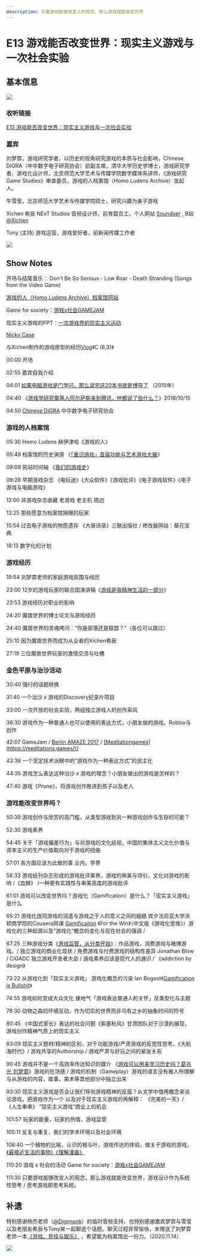 ```yaml
---
description: 只要游戏能够改变人的观念，那么游戏就能改变世界
---
```


# E13 游戏能否改变世界：现实主义游戏与一次社会实验

## 基本信息

![](../.gitbook/assets/e13.png)

### 收听链接

[E13 游戏能否改变世界：现实主义游戏与一次社会实验](https://www.xiaoyuzhoufm.com/episode/5fcb851ddee9c1e16d7c2fe6?s=eyJ1IjogIjVlYmNkNzkwMjFhYzg1ODA0MTJiNzcxMCJ9)

### 嘉宾

刘梦霏，游戏研究学者，以历史的视角研究游戏的本质与社会影响，Chinese DiGRA（中华数字电子研究协会）前副主席，清华大学历史学博士，游戏研究学者、游戏化设计师，北京师范大学艺术与传媒学院数字媒体系讲师，《游戏研究 Game Studies》审查委员，游戏的人档案馆（Homo Ludens Archive）发起人。

牛雪莹，北京师范大学艺术与传媒学院硕士，研究兴趣为亲子游戏

Xichen 希辰 NExT Studios 音频设计师，前育碧员工，个人网站 [Soundoer](https://soundoer.com/) , B站 [@Xichen](https://space.bilibili.com/157914767)

Tony \(主持\) 游戏运营，游戏爱好者，前新闻传媒工作者

![](../.gitbook/assets/people.jpg)

## Show Notes

开场与结尾音乐： Don't Be So Serious - Low Roar - Death Stranding \(Songs from the Video Game\)

[游戏的人（Homo Ludens Archive）档案馆网站](https://www.gamearchive.cn/2020/06/08/%E5%85%B3%E4%BA%8E%E6%A1%A3%E6%A1%88%E9%A6%86/)

Game for society：[游戏x社会GAMEJAM](https://www.gamearchive.cn/game-for-society/)

现实主义游戏的PPT：[一次游戏界的现实主义运动](https://www.kdocs.cn/l/snE3tAEdiMHA?f=201)

[Nicky Case](https://ncase.me/)

与Xichen制作的游戏原型的经历[Vlog](https://www.bilibili.com/video/BV16J411Y7FG)《C \(8,3\)》



00:00 开场

02:55 嘉宾自我介绍

04:01 [如果电脑游戏是门学问，那么读完这20本书就是博导了](https://www.thepaper.cn/newsDetail_forward_1294382) （2015年）

04:40 《[游戏学研究奠基人阿尔萨斯来到腾讯，他都说了些什么？](https://new.qq.com/omn/20181101/20181101A1I61U.html)》2018/10/15

04:50 [Chinese DiGRA](http://www.chinesedigra.org/) 中华数字电子研究协会

### **游戏的人档案馆**

05:30 Homo Ludens 赫伊津哈《游戏的人》

05:48 档案馆的历史渊源 《[「重识游戏」首届功能与艺术游戏大展](http://game.people.com.cn/n1/2018/0910/c218877-30283729.html)》

09:09 网站时间轴 《[我们的游戏史](https://www.gamearchive.cn/2020/06/08/%E5%85%B3%E4%BA%8E%E6%A1%A3%E6%A1%88%E9%A6%86/)》

09:28 早期游戏杂志 《电玩迷》《大众软件》《游戏批评》《电子游戏软件》《电子游戏与电脑游戏》

12:00 非游戏杂志收藏 老游戏 老主机 周边

13:25 那些愿意为档案馆捐赠的玩家

15:54 过去电子游戏的物质遗存 《大唐诗录》三联出版社 / 修改器网站：葵花宝典

18:13 数字化的计划

### **游戏经历**

19:54 刘梦霏老师的家庭游戏氛围与经历

23:00 12岁的游戏玩家的联合国演讲稿《[游戏是我精神生活的一部分](https://mp.weixin.qq.com/s/HLJBm6UhmDD5T8W4slOT1A)》

23:53 游戏经历对职业的影响

24:20 魔兽世界的博士论文与游戏经历

24:40 魔兽世界的灵魂拷问：“你是部落还是联盟？”（各位可以跳过）

25:10 因为魔兽世界而成为从业者的Xichen希辰

27:19 三位魔兽世界玩家的激情交流与吐槽

### **金色平原与治沙活动**

30:40 强行的话题转换

31:40 一个治沙 x 游戏的Discovery纪录片项目

33:00 一次开放的社会实验，两组独立游戏人的创作采风

36:30 游戏作为一种普通人也可以使用的表达方式，小朋友做的游戏，Roblox与创作

42:07 GameJam / [Berlin AMAZE 2017](http://2017.amaze-berlin.de/) / [\[Meditationgames\]\(https://meditations.games/\)](%5BMeditationgames%5D%28https://meditations.games/%29)

43:38 一个坚定技术派眼中的“游戏作为一种表达方式”的民主化

44:35 游戏怎么表达这种治沙 x 游戏的理念？小朋友做出的游戏是怎样的？

47:40 游戏《Prune》，将游戏创作推进到孩子以及老人

### **游戏能改变世界吗？**

50:39 游戏创作与欣赏的高门槛，从类型游戏到另一种游戏创作与生存的可能？

52:30 游戏素养

54:45 关于「游戏偏差行为」与对游戏的文化歧视，中国的集体主义文化价值与资本主义的生产价值取向对于游戏的扭曲

57:01 各方面应该为此做的事 业内，学界

58:33 游戏纸刊杂志形成的游戏批评素养，游戏的审美与领引，文化对游戏的影响 /《血狮》 /一种更有实践性与审美高度的游戏批评

61:01 游戏可以改变世界吗？游戏化（Gamification）是什么？「现实主义游戏」是什么

65:21 游戏化连同游戏的消遣与游戏之于人的意义之间的龃龉 宾夕法尼亚大学沃顿商学院的Cousera网课 [Gamificaiton](https://www.coursera.org/learn/gamification) 《For the Win》（中文版《游戏化思维》）游戏化的三种起源以及”游戏化“概念的变化与现在社会的强调 /

67:25 三种游戏分类《[游戏监管，从分类开始](https://mp.weixin.qq.com/s/Qb5BN9NNyd6TCterKbnogg)》：作品游戏，消费游戏与赌博游戏。/ 独立游戏的商业化现状 / 免费游戏与付费游戏的结构性差异 Jonathan Blow / CiGADC 独立游戏开发者大会 / 游戏素养应该是现代人的通识 / 《addiction by design》

73:22 从游戏化到「现实主义游戏」 游戏化概念的污染 Ian Bogost《[Gamification is Bullshit](http://bogost.com/writing/blog/gamification_is_bullshit/)》

74:55 游戏如何变成大众文化 接地气「游戏表达普通人的关怀」反类型化与主题

78:30 动物之森的环境互动，作为切实的世界而非乌有之乡的抽象时间的符号

80:45 《中国式家长》表达的社会问题《紫塞秋风》甘肃团队对于沙漠的展现，游戏创作精神气质上的现实主义

83:09 现实主义题材/精神的区别，对于功能游戏/严肃游戏的反思性思考。《大航海时代》/ 游戏共享的Authorship / 游戏严肃与好玩之间的紧张关系

90:45 游戏并不是一个高效率传达知识的媒介 《[游戏可以用来学习历史吗？葛兆光 刘梦霏](https://mp.weixin.qq.com/s/soz_NkvJOsT1aw7Ok9eAjA)》游戏的在场感 / 游戏的机制（Gameplay）游戏的语言没有被人所理解与从游戏的内容，故事，美术等其他部分中独立出来

93:30 现实主义游戏是否会让我们导向游戏精神的反面？从文学中借用概念来谈论游戏，把游戏作为一个 以及对于现实主义游戏的再解释： 《完美的一天》/ 《人生串串》 ”现实主义游戏“商业上的机会

101:57 玩家的能量，玩家的热情，游戏监管

105:11 反复与重复，我们的学术环境以及社会环境

106:40 一个植物的比喻，认识的根与叶，游戏传达的体验，做关于游戏的游戏，[《最接近生活的事物》](https://book.douban.com/subject/27073501/)[《理解漫画》](https://book.douban.com/subject/26336970/)

110:20 游戏 x 社会的活动 Game for society：[游戏x社会GAMEJAM](https://www.gamearchive.cn/game-for-society/)

111:30 只要游戏能够改变人的观念，那么游戏就能改变世界，游戏设计作为系统性思考 / 思考游戏即思考系统。

## 补遗

特别感谢杨杰老师（[@Digimonk](https://weibo.com/u/1717784427)）的临时音频支持，也特别感谢嘉宾梦霏与雪莹以及老朋友希辰与Tony来一起聊这个话题。聊天过程非常愉快，末赠送了刘梦霏老师一本[《游戏、竞技与娱乐》](https://book.douban.com/subject/4209078/) ，希望能为档案馆出一份力。（2020.11.14）

![](../.gitbook/assets/book.jpg)



